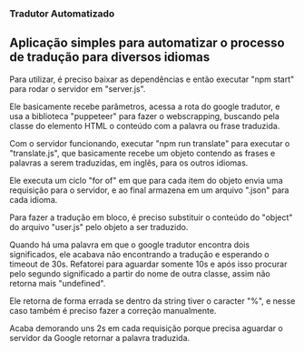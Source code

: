 ### Tradutor Automatizado

## Aplicação simples para automatizar o processo de tradução para diversos idiomas

Para utilizar, é preciso baixar as dependências e então executar "npm start" para rodar o
servidor em "server.js".

Ele basicamente recebe parâmetros, acessa a rota do google tradutor, e usa a biblioteca
"puppeteer" para fazer o webscrapping, buscando pela classe do elemento HTML o conteúdo
com a palavra ou frase traduzida.

Com o servidor funcionando, executar "npm run translate" para executar o "translate.js",
que basicamente recebe um objeto contendo as frases e palavras a serem traduzidas, em
inglês, para os outros idiomas.

Ele executa um ciclo "for of" em que para cada item do objeto envia uma requisição para o
servidor, e ao final armazena em um arquivo ".json" para cada idioma.

Para fazer a tradução em bloco, é preciso substituir o conteúdo do "object" do arquivo
"user.js" pelo objeto a ser traduzido.

Quando há uma palavra em que o google tradutor encontra dois significados, ele acabava não
encontrando a tradução e esperando o timeout de 30s. Refatorei para aguardar somente 10s e
após isso procurar pelo segundo significado a partir do nome de outra classe, assim não
retorna mais "undefined".

Ele retorna de forma errada se dentro da string tiver o caracter "%", e nesse caso também
é preciso fazer a correção manualmente.

Acaba demorando uns 2s em cada requisição porque precisa aguardar o servidor da Google
retornar a palavra traduzida.
